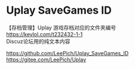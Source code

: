 # Uplay SaveGames ID
【存档管理】Uplay 游戏存档对应的文件夹编号  
https://keylol.com/t232432-1-1  
Discuz论坛用的纯文本内容  

https://github.com/LeePich/Uplay_SaveGames_ID  
https://gitee.com/LeePich/Uplay  
